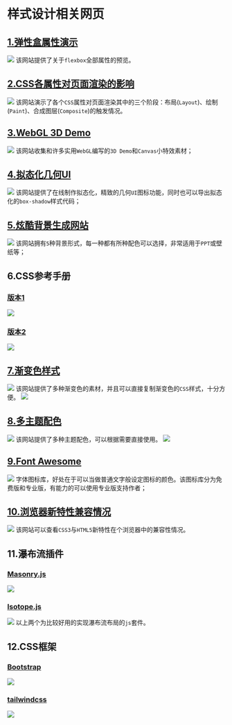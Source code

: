 # 样式设计相关网页

## [1.弹性盒属性演示](http://flexbox.help/)
![](http://ahuntsun.gitee.io/blogimagebed/img/vuepress/website/2/1.png)
该网站提供了关于`flexbox`全部属性的预览。

## [2.CSS各属性对页面渲染的影响](https://csstriggers.com/)
![](http://ahuntsun.gitee.io/blogimagebed/img/vuepress/website/2/2.png)
该网站演示了各个`CSS`属性对页面渲染其中的三个阶段：布局(`Layout`)、绘制(`Paint`)、合成图层(`Composite`)的触发情况。

## [3.WebGL 3D Demo](https://alteredqualia.com/)
![](http://ahuntsun.gitee.io/blogimagebed/img/vuepress/website/2/3.png)
该网站收集和许多实用`WebGL`编写的`3D Demo`和`Canvas`小特效素材；

## [4.拟态化几何UI](https://neumorphism.io/)
![](http://ahuntsun.gitee.io/blogimagebed/img/vuepress/website/2/4.png)
该网站提供了在线制作拟态化，精致的几何`UI`图标功能，同时也可以导出拟态化的`box-shadow`样式代码；

## [5.炫酷背景生成网站](https://coolbackgrounds.io/)
![](http://ahuntsun.gitee.io/blogimagebed/img/vuepress/website/2/5.png)
该网站拥有`5`种背景形式，每一种都有所种配色可以选择，非常适用于`PPT`或壁纸等；

## 6.CSS参考手册
### [版本1](https://techbrood.com/cssref?p=css-reference)
![](http://ahuntsun.gitee.io/blogimagebed/img/vuepress/website/2/6.png)

### [版本2](https://techbrood.com/cssref?p=css-reference)
![](http://ahuntsun.gitee.io/blogimagebed/img/vuepress/website/2/6.5.png)

## [7.渐变色样式](https://gradienthunt.com/)
![](http://ahuntsun.gitee.io/blogimagebed/img/vuepress/website/2/7.png)
该网站提供了多种渐变色的素材，并且可以直接复制渐变色的`CSS`样式，十分方便。
![](http://ahuntsun.gitee.io/blogimagebed/img/vuepress/website/2/7.2.png)

## [8.多主题配色](https://color.adobe.com/)
![](http://ahuntsun.gitee.io/blogimagebed/img/vuepress/website/2/8.png)
该网站提供了多种主题配色，可以根据需要直接使用。
![](http://ahuntsun.gitee.io/blogimagebed/img/vuepress/website/2/8.2.png)

## [9.Font Awesome](https://fontawesome.com/icons?d=gallery)
![](http://ahuntsun.gitee.io/blogimagebed/img/vuepress/website/2/9.png)
字体图标库，好处在于可以当做普通文字般设定图标的颜色。该图标库分为免费版和专业版，有能力的可以使用专业版支持作者；

## [10.浏览器新特性兼容情况](https://caniuse.com/)
![](http://ahuntsun.gitee.io/blogimagebed/img/vuepress/website/2/10.png)
该网站可以查看`CSS3`与`HTML5`新特性在个浏览器中的兼容性情况。

## 11.瀑布流插件
### [Masonry.js](https://masonry.desandro.com/)
![](http://ahuntsun.gitee.io/blogimagebed/img/vuepress/website/2/11.1.png)

### [Isotope.js](https://isotope.metafizzy.co/)
![](http://ahuntsun.gitee.io/blogimagebed/img/vuepress/website/2/11.2.png)
以上两个为比较好用的实现瀑布流布局的`js`套件。

## 12.CSS框架
### [Bootstrap](https://www.bootcss.com/)
![](http://ahuntsun.gitee.io/blogimagebed/img/vuepress/website/2/12.1.png)

### [tailwindcss](https://tailwindcss.com/)
![](http://ahuntsun.gitee.io/blogimagebed/img/vuepress/website/2/12.2.png)



